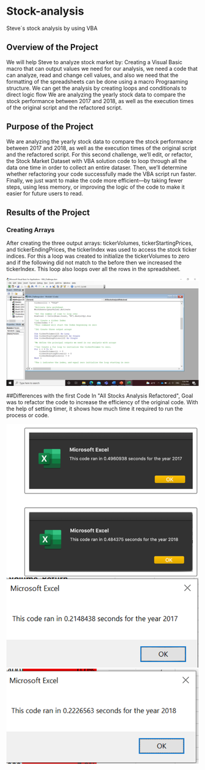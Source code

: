 # Stock-analysis
Steve´s stock analysis by using VBA

## Overview of the Project 
We will help Steve to analyze stock market by:
Creating a Visual Basic macro that can output values we need for our analysis, we need a code that can analyze, read and change cell values, and also we need that the formatting of the spreadsheets can be done using a macro Prograaming structure.
We can get the analysis by creating loops and conditionals to direct logic flow 
We are analyzing the yearly stock data to compare the stock performance between 2017 and 2018, as well as the execution times of the original script and the refactored script.

## Purpose of the Project 
We are analyzing the yearly stock data to compare the stock performance between 2017 and 2018, as well as the execution times of the original script and the refactored script.
For this second challenge, we’ll edit, or refactor, the Stock Market Dataset with VBA solution code to loop through all the data one time in order to collect an entire dataser. Then, we’ll determine whether refactoring your code successfully made the VBA script run faster. Finally, we just want to make the code more efficient—by taking fewer steps, using less memory, or improving the logic of the code to make it easier for future users to read.

## Results of the Project 
### Creating Arrays 
After creating the three output arrays: tickerVolumes, tickerStartingPrices, and tickerEndingPrices, the tickerIndex was used to access the stock ticker indices. For this a loop was created to initialize the tickerVolumes to zero and if the following did not match to the before then we increased the tickerIndex. This loop also loops over all the rows in the spreadsheet.

![Image](VBA_Challenge_Macro.png?raw=true)

##Differences with the first Code
In "All Stocks Analysis Refactored", Goal was to refactor the code to increase the efficiency of the original code.
With the help of setting timer, it shows how much time it required to run the process or code.

![Image](VBA_Challenge_FirstResults.png?raw=true)
![Image](VBA_Challenge_Results2017Time.png?raw=true)
![Image](VBA_Challenge_Results2018Time.png?raw=true)
